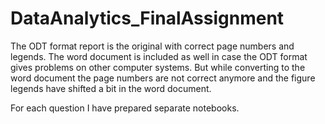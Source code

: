 # DataAnalytics_FinalAssignment

The ODT format report is the original with correct page numbers and legends. 
The word document is included as well in case the ODT format gives problems on other computer systems. But while converting to the word document the page numbers are not correct anymore and the figure legends have shifted a bit in the word document.

For each question I have prepared separate notebooks.
